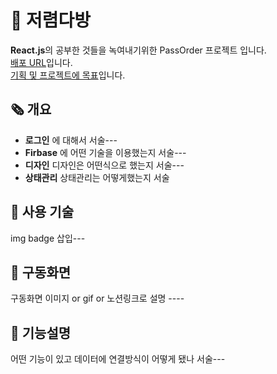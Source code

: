 # 📜 저렴다방

**React.js**의 공부한 것들을 녹여내기위한 PassOrder 프로젝트 입니다.
<br>
<a href="https://gorhf9397.github.io/pass-order/">배포 URL</a>입니다.
<br>
<a href="https://good-elephant-241.notion.site/caf552c96b11425eb314fadddb419b6a">기획 및 프로젝트에 목표</a>입니다.

## 🗞️ 개요

- **로그인** 에 대해서 서술---
- **Firbase** 에 어떤 기술을 이용했는지 서술---
- **디자인** 디자인은 어떤식으로 했는지 서술---
- **상태관리** 상태관리는 어떻게했는지 서술

## 🔧 사용 기술

img badge 삽입---

## 📌 구동화면

구동화면 이미지 or gif or 노션링크로 설명 ----

## 🔎 기능설명

어떤 기능이 있고 데이터에 연결방식이 어떻게 됐나 서술---
